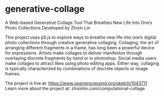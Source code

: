 # generative-collage
A Web-based Generative Collage Tool That Breathes New Life Into One’s Photo Collections
Developed by Zhixin Lin


This project uses p5.js to explore ways to breathe new life into one’s digital photo collections through creative generative collaging. Collaging, the art of arranging different fragments in a frame, has long been a powerful device for expressions. Artists make collages to deliver manifestos through overlaying discrete fragments by hand or in photoshop. Social media users make collages to attract likes using photo editing apps. Either way, collaging is typically characterized by combinations of discrete objects or image frames.


The project is live at: https://www.openprocessing.org/sketch/1043711
Learn more about the project at: zhixinlin.com/computational-collage
